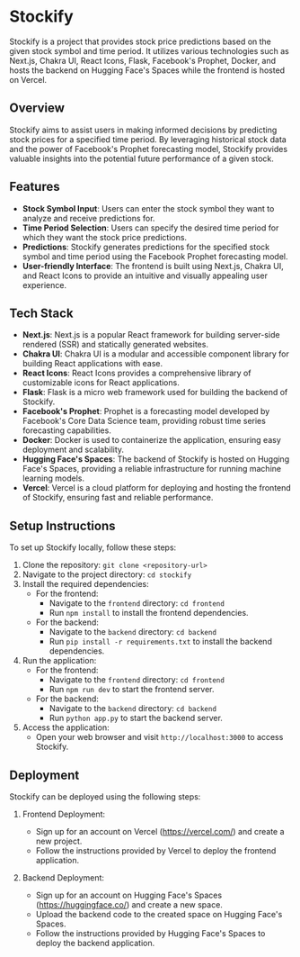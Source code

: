 # Stockify

Stockify is a project that provides stock price predictions based on the given stock symbol and time period. It utilizes various technologies such as Next.js, Chakra UI, React Icons, Flask, Facebook's Prophet, Docker, and hosts the backend on Hugging Face's Spaces while the frontend is hosted on Vercel.

## Overview

Stockify aims to assist users in making informed decisions by predicting stock prices for a specified time period. By leveraging historical stock data and the power of Facebook's Prophet forecasting model, Stockify provides valuable insights into the potential future performance of a given stock.

## Features

- **Stock Symbol Input**: Users can enter the stock symbol they want to analyze and receive predictions for.
- **Time Period Selection**: Users can specify the desired time period for which they want the stock price predictions.
- **Predictions**: Stockify generates predictions for the specified stock symbol and time period using the Facebook Prophet forecasting model.
- **User-friendly Interface**: The frontend is built using Next.js, Chakra UI, and React Icons to provide an intuitive and visually appealing user experience.

## Tech Stack

- **Next.js**: Next.js is a popular React framework for building server-side rendered (SSR) and statically generated websites.
- **Chakra UI**: Chakra UI is a modular and accessible component library for building React applications with ease.
- **React Icons**: React Icons provides a comprehensive library of customizable icons for React applications.
- **Flask**: Flask is a micro web framework used for building the backend of Stockify.
- **Facebook's Prophet**: Prophet is a forecasting model developed by Facebook's Core Data Science team, providing robust time series forecasting capabilities.
- **Docker**: Docker is used to containerize the application, ensuring easy deployment and scalability.
- **Hugging Face's Spaces**: The backend of Stockify is hosted on Hugging Face's Spaces, providing a reliable infrastructure for running machine learning models.
- **Vercel**: Vercel is a cloud platform for deploying and hosting the frontend of Stockify, ensuring fast and reliable performance.

## Setup Instructions

To set up Stockify locally, follow these steps:

1. Clone the repository: `git clone <repository-url>`
2. Navigate to the project directory: `cd stockify`
3. Install the required dependencies:
   - For the frontend:
     - Navigate to the `frontend` directory: `cd frontend`
     - Run `npm install` to install the frontend dependencies.
   - For the backend:
     - Navigate to the `backend` directory: `cd backend`
     - Run `pip install -r requirements.txt` to install the backend dependencies.
4. Run the application:
   - For the frontend:
     - Navigate to the `frontend` directory: `cd frontend`
     - Run `npm run dev` to start the frontend server.
   - For the backend:
     - Navigate to the `backend` directory: `cd backend`
     - Run `python app.py` to start the backend server.
5. Access the application:
   - Open your web browser and visit `http://localhost:3000` to access Stockify.

## Deployment

Stockify can be deployed using the following steps:

1. Frontend Deployment:
   - Sign up for an account on Vercel (https://vercel.com/) and create a new project.
   - Follow the instructions provided by Vercel to deploy the frontend application.

2. Backend Deployment:
   - Sign up for an account on Hugging Face's Spaces (https://huggingface.co/) and create a new space.
   - Upload the backend code to the created space on Hugging Face's Spaces.
   - Follow the instructions provided by Hugging Face's Spaces to deploy the backend application.

##
